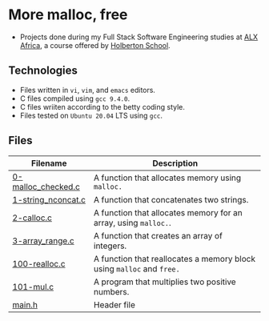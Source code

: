 # More malloc, free


- Projects done during my Full Stack Software Engineering studies at [ALX Africa](https://www.alxafrica.com/software-engineering-2022/), a course offered by [Holberton School](https://www.holbertonschool.com/).

## Technologies
- Files written in ```vi```, ```vim```, and ```emacs``` editors. 
- C files compiled using ```gcc 9.4.0```.
- C files wriiten according to the betty coding style. 
- Files tested on ```Ubuntu 20.04``` LTS using ```gcc```.

## Files

| Filename  | Description |
| ---  | --- |
|[0-malloc_checked.c](0-malloc_checked.c)|A function that allocates memory using ```malloc.```|
|[1-string_nconcat.c](1-string_nconcat.c)|A function that concatenates two strings.|
|[2-calloc.c](2-calloc.c)|A  function that allocates memory for an array, using ```malloc.```.|
|[3-array_range.c](3-array_range.c)|A function that creates an array of integers.|
|[100-realloc.c](100-realloc.c)|A function that reallocates a memory block using ```malloc``` and ```free.```|
|[101-mul.c](101-mul.c)|A program that multiplies two positive numbers.|
|[main.h](main.h)|Header file|
